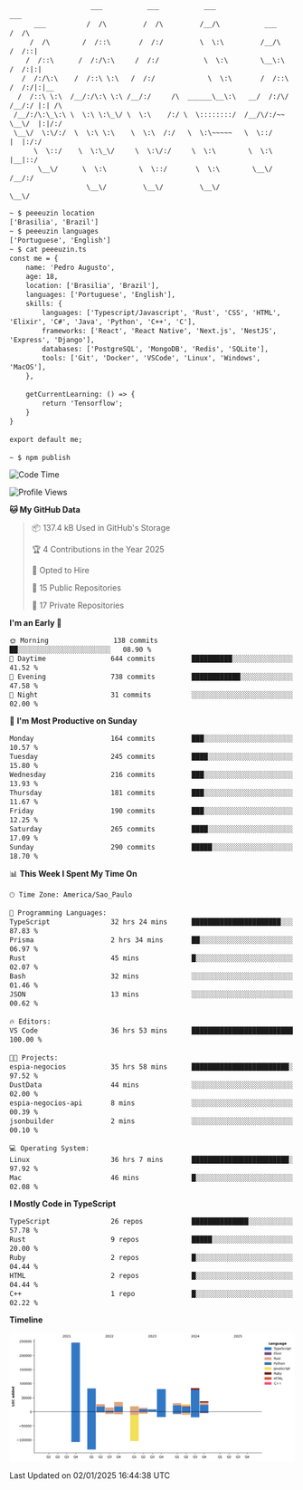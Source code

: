 ```

                    ___           ___           ___                        ___     
      ___          /  /\         /  /\         /__/\           ___        /  /\    
     /  /\        /  /::\       /  /:/         \  \:\         /__/\      /  /::|   
    /  /::\      /  /:/\:\     /  /:/           \  \:\        \__\:\    /  /:|:|   
   /  /:/\:\    /  /::\ \:\   /  /:/             \  \:\       /  /::\  /  /:/|:|__ 
  /  /::\ \:\  /__/:/\:\ \:\ /__/:/     /\  ______\__\:\   __/  /:/\/ /__/:/ |:| /\
 /__/:/\:\_\:\ \  \:\ \:\_\/ \  \:\    /:/ \  \::::::::/  /__/\/:/~~  \__\/  |:|/:/
 \__\/  \:\/:/  \  \:\ \:\    \  \:\  /:/   \  \:\~~~~~   \  \::/         |  |:/:/ 
      \  \::/    \  \:\_\/     \  \:\/:/     \  \:\        \  \:\         |__|::/  
       \__\/      \  \:\        \  \::/       \  \:\        \__\/         /__/:/   
                   \__\/         \__\/         \__\/                      \__\/    

```

```
~ $ peeeuzin location
['Brasilia', 'Brazil']
~ $ peeeuzin languages
['Portuguese', 'English']
~ $ cat peeeuzin.ts
const me = {
    name: 'Pedro Augusto',
    age: 18,
    location: ['Brasilia', 'Brazil'],
    languages: ['Portuguese', 'English'],
    skills: {
        languages: ['Typescript/Javascript', 'Rust', 'CSS', 'HTML', 'Elixir', 'C#', 'Java', 'Python', 'C++', 'C'],
        frameworks: ['React', 'React Native', 'Next.js', 'NestJS', 'Express', 'Django'],
        databases: ['PostgreSQL', 'MongoDB', 'Redis', 'SQLite'],
        tools: ['Git', 'Docker', 'VSCode', 'Linux', 'Windows', 'MacOS'],
    },
    
    getCurrentLearning: () => {
        return 'Tensorflow';
    }
}

export default me;

~ $ npm publish
```

<!--START_SECTION:waka-->
![Code Time](http://img.shields.io/badge/Code%20Time-2%2C362%20hrs%2026%20mins-blue)

![Profile Views](http://img.shields.io/badge/Profile%20Views-0-blue)

**🐱 My GitHub Data** 

> 📦 137.4 kB Used in GitHub's Storage 
 > 
> 🏆 4 Contributions in the Year 2025
 > 
> 💼 Opted to Hire
 > 
> 📜 15 Public Repositories 
 > 
> 🔑 17 Private Repositories 
 > 
**I'm an Early 🐤** 

```text
🌞 Morning                138 commits         ██░░░░░░░░░░░░░░░░░░░░░░░   08.90 % 
🌆 Daytime                644 commits         ██████████░░░░░░░░░░░░░░░   41.52 % 
🌃 Evening                738 commits         ████████████░░░░░░░░░░░░░   47.58 % 
🌙 Night                  31 commits          ░░░░░░░░░░░░░░░░░░░░░░░░░   02.00 % 
```
📅 **I'm Most Productive on Sunday** 

```text
Monday                   164 commits         ███░░░░░░░░░░░░░░░░░░░░░░   10.57 % 
Tuesday                  245 commits         ████░░░░░░░░░░░░░░░░░░░░░   15.80 % 
Wednesday                216 commits         ███░░░░░░░░░░░░░░░░░░░░░░   13.93 % 
Thursday                 181 commits         ███░░░░░░░░░░░░░░░░░░░░░░   11.67 % 
Friday                   190 commits         ███░░░░░░░░░░░░░░░░░░░░░░   12.25 % 
Saturday                 265 commits         ████░░░░░░░░░░░░░░░░░░░░░   17.09 % 
Sunday                   290 commits         █████░░░░░░░░░░░░░░░░░░░░   18.70 % 
```


📊 **This Week I Spent My Time On** 

```text
🕑︎ Time Zone: America/Sao_Paulo

💬 Programming Languages: 
TypeScript               32 hrs 24 mins      ██████████████████████░░░   87.83 % 
Prisma                   2 hrs 34 mins       ██░░░░░░░░░░░░░░░░░░░░░░░   06.97 % 
Rust                     45 mins             █░░░░░░░░░░░░░░░░░░░░░░░░   02.07 % 
Bash                     32 mins             ░░░░░░░░░░░░░░░░░░░░░░░░░   01.46 % 
JSON                     13 mins             ░░░░░░░░░░░░░░░░░░░░░░░░░   00.62 % 

🔥 Editors: 
VS Code                  36 hrs 53 mins      █████████████████████████   100.00 % 

🐱‍💻 Projects: 
espia-negocios           35 hrs 58 mins      ████████████████████████░   97.52 % 
DustData                 44 mins             ░░░░░░░░░░░░░░░░░░░░░░░░░   02.00 % 
espia-negocios-api       8 mins              ░░░░░░░░░░░░░░░░░░░░░░░░░   00.39 % 
jsonbuilder              2 mins              ░░░░░░░░░░░░░░░░░░░░░░░░░   00.10 % 

💻 Operating System: 
Linux                    36 hrs 7 mins       ████████████████████████░   97.92 % 
Mac                      46 mins             █░░░░░░░░░░░░░░░░░░░░░░░░   02.08 % 
```

**I Mostly Code in TypeScript** 

```text
TypeScript               26 repos            ██████████████░░░░░░░░░░░   57.78 % 
Rust                     9 repos             █████░░░░░░░░░░░░░░░░░░░░   20.00 % 
Ruby                     2 repos             █░░░░░░░░░░░░░░░░░░░░░░░░   04.44 % 
HTML                     2 repos             █░░░░░░░░░░░░░░░░░░░░░░░░   04.44 % 
C++                      1 repo              █░░░░░░░░░░░░░░░░░░░░░░░░   02.22 % 
```



**Timeline**

![Lines of Code chart](https://raw.githubusercontent.com/peeeuzin/peeeuzin/main/assets/bar_graph.png)


 Last Updated on 02/01/2025 16:44:38 UTC
<!--END_SECTION:waka-->